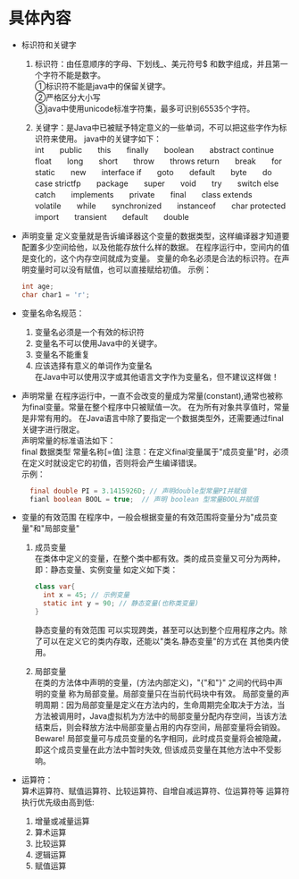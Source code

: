 # 具体內容

- 标识符和关键字
  1. 标识符：由任意顺序的字母、下划线_、美元符号$ 和数字组成，并且第一个字符不能是数字。<br>
     ①标识符不能是java中的保留关键字。<br>
     ②严格区分大小写<br>
     ③java中使用unicode标准字符集，最多可识别65535个字符。
     
  2. 关键字：是Java中已被赋予特定意义的一些单词，不可以把这些字作为标识符来使用。
  java中的关键字如下：<br>
  int　　public　　this　　finally　　boolean　　abstract
  continue　　float　　long　　short　　throw　　throws
  return　　break　　for　　static　　new　　interface
  if　　goto　　default　　byte　　do　　case
  strictfp　　package　　super　　void　　try　　switch
  else　　catch　　implements　　private　　final　　class
  extends　　volatile　　while　　synchronized　　instanceof　　char
  protected　　import　　transient　　default　　double
  
- 声明变量
  定义变量就是告诉编译器这个变量的数据类型，这样编译器才知道要配置多少空间给他，以及他能存放什么样的数据。
  在程序运行中，空间内的值是变化的，这个内存空间就成为变量。
  变量的命名必须是合法的标识符。在声明变量时可以没有赋值，也可以直接赋给初值。
  示例：
  ```java
  int age;
  char char1 = 'r';
  ```
- 变量名命名规范：<br>
  1. 变量名必须是一个有效的标识符<br>
  2. 变量名不可以使用Java中的关键字。<br>
  3. 变量名不能重复<br>
  4. 应该选择有意义的单词作为变量名<br>
  在Java中可以使用汉字或其他语言文字作为变量名，但不建议这样做！
  
- 声明常量
      在程序运行中，一直不会改变的量成为常量(constant),通常也被称为final变量。常量在整个程序中只被赋值一次。
      在为所有对象共享值时，常量是非常有用的。
      在Java语言中除了要指定一个数据类型外，还需要通过final关键字进行限定。<br>
      声明常量的标准语法如下：<br>
      final 数据类型 常量名称[=值]
      注意：在定义final变量属于"成员变量"时，必须在定义时就设定它的初值，否则将会产生编译错误。  
      示例：
      
   ```java
     final double PI = 3.1415926D; // 声明double型常量PI并赋值
     fianl boolean BOOL = true;  // 声明 boolean 型常量BOOL并赋值
   ```
   
- 变量的有效范围
   在程序中，一般会根据变量的有效范围将变量分为"成员变量"和"局部变量"<br>
  1. 成员变量<br>
  在类体中定义的变量，在整个类中都有效。类的成员变量又可分为两种，
  即：静态变量、实例变量 
      如定义如下类：
      ```java
      class var{
        int x = 45; // 示例变量
        static int y = 90; // 静态变量(也称类变量)
      }
      ```
     静态变量的有效范围
     可以实现跨类，甚至可以达到整个应用程序之内。除了可以在定义它的类内存取，还能以"类名.静态变量"的方式在
     其他类内使用。
       
  2. 局部变量<br>
  在类的方法体中声明的变量，(方法内部定义)，"{"和"}" 之间的代码中声明的变量 称为局部变量。局部变量只在当前代码块中有效。
  局部变量的声明周期：因为局部变量是定义在方法内的，生命周期完全取决于方法，当方法被调用时，Java虚拟机为方法中的局部变量分配内存空间，当该方法结束后，则会释放方法中局部变量占用的内存空间，局部变量将会销毁。
  Beware! 局部变量可与成员变量的名字相同，此时成员变量将会被隐藏，即这个成员变量在此方法中暂时失效, 但该成员变量在其他方法中不受影响。 
  
- 运算符：<br>
  算术运算符、赋值运算符、比较运算符、自增自减运算符、位运算符等
  运算符执行优先级由高到低:
  1. 增量或减量运算
  2. 算术运算
  3. 比较运算
  4. 逻辑运算
  5. 赋值运算